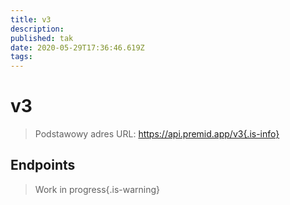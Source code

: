 ```yaml
---
title: v3
description:
published: tak
date: 2020-05-29T17:36:46.619Z
tags:
---
```


# v3

> Podstawowy adres URL: https://api.premid.app/v3{.is-info}


## Endpoints
> Work in progress{.is-warning}